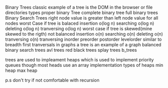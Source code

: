 Binary Trees
classic example of a tree is the DOM in the browser or file directories
types
proper binary Tree
complete binary tree
full binary trees
Binary Search Trees
right node value is greater than left node value for all nodes
worst Case if tree is balaced
insertion o(log n)
searching o(log n)
deleting o(log n)
tranversing o(log n)
worst case if tree is skewed(mine skewed to the rigth) not balanced
insertion o(n)
searching o(n)
deleting o(n)
tranversing o(n)
tranversing
inorder
preorder
postorder
levelorder similar to breadth first tranversals in graphs
a tree is an example of a graph
balanced binary search trees
avl trees
red black trees
splay trees
b_trees

trees are used to impleament heaps which is used to implement priority queues though most heads use an array implementation
types of heaps
min heap
max heap




p.s don't try if not comfortable with recursion

